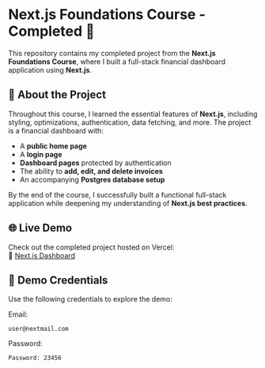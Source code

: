 # Next.js Foundations Course - Completed 🚀

This repository contains my completed project from the **Next.js Foundations Course**, where I built a full-stack financial dashboard application using **Next.js**.

## 📖 About the Project

Throughout this course, I learned the essential features of **Next.js**, including styling, optimizations, authentication, data fetching, and more. The project is a financial dashboard with:

- A **public home page**
- A **login page**
- **Dashboard pages** protected by authentication
- The ability to **add, edit, and delete invoices**
- An accompanying **Postgres database setup**

By the end of the course, I successfully built a functional full-stack application while deepening my understanding of **Next.js best practices**.

## 🌐 Live Demo

Check out the completed project hosted on Vercel:  
🔗 [Next.js Dashboard](https://nextjs-dashboard-gules-eight-12.vercel.app/)

## 🔑 Demo Credentials

Use the following credentials to explore the demo:

Email:
```plaintext
user@nextmail.com
```
Password:
```plaintext
Password: 23456
```